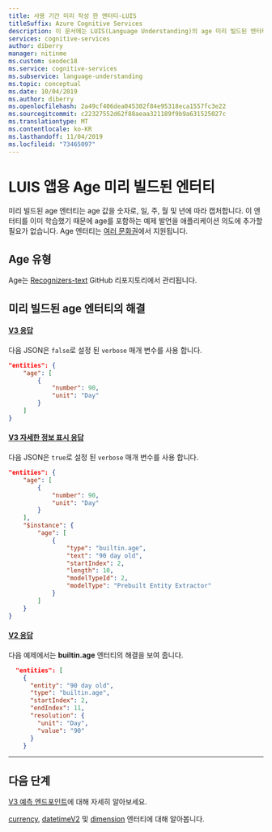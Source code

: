 ```yaml
---
title: 사용 기간 미리 작성 한 엔터티-LUIS
titleSuffix: Azure Cognitive Services
description: 이 문서에는 LUIS(Language Understanding)의 age 미리 빌드된 엔터티가 포함됩니다.
services: cognitive-services
author: diberry
manager: nitinme
ms.custom: seodec18
ms.service: cognitive-services
ms.subservice: language-understanding
ms.topic: conceptual
ms.date: 10/04/2019
ms.author: diberry
ms.openlocfilehash: 2a49cf406dea045302f84e95318eca1557fc3e22
ms.sourcegitcommit: c22327552d62f88aeaa321189f9b9a631525027c
ms.translationtype: MT
ms.contentlocale: ko-KR
ms.lasthandoff: 11/04/2019
ms.locfileid: "73465097"
---
```

# <a name="age-prebuilt-entity-for-a-luis-app"></a>LUIS 앱용 Age 미리 빌드된 엔터티
미리 빌드된 age 엔터티는 age 값을 숫자로, 일, 주, 월 및 년에 따라 캡처합니다. 이 엔터티를 이미 학습했기 때문에 age를 포함하는 예제 발언을 애플리케이션 의도에 추가할 필요가 없습니다. Age 엔터티는 [여러 문화권](luis-reference-prebuilt-entities.md)에서 지원됩니다. 

## <a name="types-of-age"></a>Age 유형
Age는 [Recognizers-text](https://github.com/Microsoft/Recognizers-Text/blob/master/Patterns/English/English-NumbersWithUnit.yaml#L3) GitHub 리포지토리에서 관리됩니다.

## <a name="resolution-for-prebuilt-age-entity"></a>미리 빌드된 age 엔터티의 해결



#### <a name="v3-responsetabv3"></a>[V3 응답](#tab/V3)

다음 JSON은 `false`로 설정 된 `verbose` 매개 변수를 사용 합니다.

```json
"entities": {
    "age": [
        {
            "number": 90,
            "unit": "Day"
        }
    ]
}
```
#### <a name="v3-verbose-responsetabv3-verbose"></a>[V3 자세한 정보 표시 응답](#tab/V3-verbose)
다음 JSON은 `true`로 설정 된 `verbose` 매개 변수를 사용 합니다.

```json
"entities": {
    "age": [
        {
            "number": 90,
            "unit": "Day"
        }
    ],
    "$instance": {
        "age": [
            {
                "type": "builtin.age",
                "text": "90 day old",
                "startIndex": 2,
                "length": 10,
                "modelTypeId": 2,
                "modelType": "Prebuilt Entity Extractor"
            }
        ]
    }
}
```
#### <a name="v2-responsetabv2"></a>[V2 응답](#tab/V2)

다음 예제에서는 **builtin.age** 엔터티의 해결을 보여 줍니다.

```json
  "entities": [
    {
      "entity": "90 day old",
      "type": "builtin.age",
      "startIndex": 2,
      "endIndex": 11,
      "resolution": {
        "unit": "Day",
        "value": "90"
      }
    }
```
* * * 

## <a name="next-steps"></a>다음 단계

[V3 예측 엔드포인트](luis-migration-api-v3.md)에 대해 자세히 알아보세요.

[currency](luis-reference-prebuilt-currency.md), [datetimeV2](luis-reference-prebuilt-datetimev2.md) 및 [dimension](luis-reference-prebuilt-dimension.md) 엔터티에 대해 알아봅니다. 
